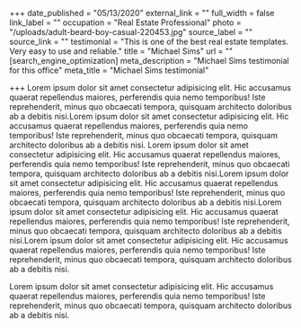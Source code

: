 +++
date_published = "05/13/2020"
external_link = ""
full_width = false
link_label = ""
occupation = "Real Estate Professional"
photo = "/uploads/adult-beard-boy-casual-220453.jpg"
source_label = ""
source_link = ""
testimonial = "This is one of the best real estate templates. Very easy to use and reliable."
title = "Michael Sims"
url = ""
[search_engine_optimization]
meta_description = "Michael Sims testimonial for this office"
meta_title = "Michael Sims testimonial"

+++
Lorem ipsum dolor sit amet consectetur adipisicing elit. Hic accusamus quaerat repellendus maiores, perferendis quia nemo temporibus! Iste reprehenderit, minus quo obcaecati tempora, quisquam architecto doloribus ab a debitis nisi.Lorem ipsum dolor sit amet consectetur adipisicing elit. Hic accusamus quaerat repellendus maiores, perferendis quia nemo temporibus! Iste reprehenderit, minus quo obcaecati tempora, quisquam architecto doloribus ab a debitis nisi.
Lorem ipsum dolor sit amet consectetur adipisicing elit. Hic accusamus quaerat repellendus maiores, perferendis quia nemo temporibus! Iste reprehenderit, minus quo obcaecati tempora, quisquam architecto doloribus ab a debitis nisi.Lorem ipsum dolor sit amet consectetur adipisicing elit. Hic accusamus quaerat repellendus maiores, perferendis quia nemo temporibus! Iste reprehenderit, minus quo obcaecati tempora, quisquam architecto doloribus ab a debitis nisi.Lorem ipsum dolor sit amet consectetur adipisicing elit. Hic accusamus quaerat repellendus maiores, perferendis quia nemo temporibus! Iste reprehenderit, minus quo obcaecati tempora, quisquam architecto doloribus ab a debitis nisi.Lorem ipsum dolor sit amet consectetur adipisicing elit. Hic accusamus quaerat repellendus maiores, perferendis quia nemo temporibus! Iste reprehenderit, minus quo obcaecati tempora, quisquam architecto doloribus ab a debitis nisi.
  
Lorem ipsum dolor sit amet consectetur adipisicing elit. Hic accusamus quaerat repellendus maiores, perferendis quia nemo temporibus! Iste reprehenderit, minus quo obcaecati tempora, quisquam architecto doloribus ab a debitis nisi.
